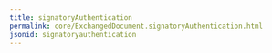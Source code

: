 ```yaml
---
title: signatoryAuthentication
permalink: core/ExchangedDocument.signatoryAuthentication.html
jsonid: signatoryauthentication
---
```

